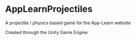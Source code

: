 # AppLearnProjectiles
A projectile / physics based game for the App-Learn website

Created through the Unity Game Engine

